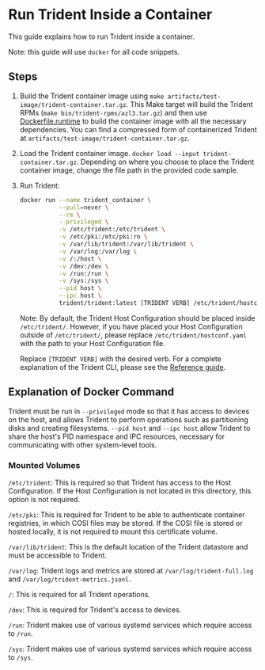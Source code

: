 
# Run Trident Inside a Container

This guide explains how to run Trident inside a container.

Note: this guide will use `docker` for all code snippets.

## Steps

1. Build the Trident container image using `make
   artifacts/test-image/trident-container.tar.gz`. This Make target will build
   the Trident RPMs (`make bin/trident-rpms/azl3.tar.gz`) and then use
   [Dockerfile.runtime](../Dockerfile.runtime) to build the container image with
   all the necessary dependencies. You can find a compressed form of
   containerized Trident at `artifacts/test-image/trident-container.tar.gz`.

2. Load the Trident container image. `docker load --input
   trident-container.tar.gz`. Depending on where you choose to place the Trident
   container image, change the file path in the provided code sample.

3. Run Trident:

   ```bash
   docker run --name trident_container \
              --pull=never \
              --rm \
              --privileged \
              -v /etc/trident:/etc/trident \
              -v /etc/pki:/etc/pki:ro \
              -v /var/lib/trident:/var/lib/trident \
              -v /var/log:/var/log \
              -v /:/host \
              -v /dev:/dev \
              -v /run:/run \
              -v /sys:/sys \
              --pid host \
              --ipc host \
              trident/trident:latest [TRIDENT VERB] /etc/trident/hostconf.yaml --verbosity TRACE
   ```

   Note: By default, the Trident Host Configuration should be placed inside
   `/etc/trident/`. However, if you have placed your Host Configuration outside
   of `/etc/trident/`, please replace `/etc/trident/hostconf.yaml` with the path
   to your Host Configuration file.

   Replace `[TRIDENT VERB]` with the desired verb. For a complete explanation of
   the Trident CLI, please see the [Reference
   guide](../Reference/Trident-CLI.md).

## Explanation of Docker Command

Trident must be run in `--privileged` mode so that it has access to devices on
the host, and allows Trident to perform operations such as partitioning disks
and creating filesystems. `--pid host` and `--ipc host` allow Trident to share
the host's PID namespace and IPC resources, necessary for communicating with
other system-level tools.

### Mounted Volumes

`/etc/trident`: This is required so that Trident has access to the Host
Configuration. If the Host Configuration is not located in this directory, this
option is not required.

`/etc/pki`: This is required for Trident to be able to authenticate container
registries, in which COSI files may be stored. If the COSI file is stored or
hosted locally, it is not required to mount this certificate volume.

`/var/lib/trident`: This is the default location of the Trident datastore and
must be accessible to Trident.

`/var/log`: Trident logs and metrics are stored at `/var/log/trident-full.log`
and `/var/log/trident-metrics.jsonl`.

`/`: This is required for all Trident operations.

`/dev`: This is required for Trident's access to devices.

`/run`: Trident makes use of various systemd services which require access to
`/run`.

`/sys`: Trident makes use of various systemd services which require access to
`/sys`.